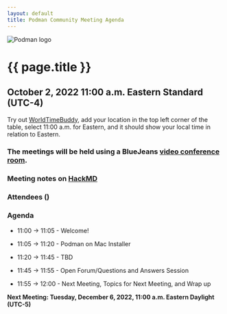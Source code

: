 ```yaml
---
layout: default
title: Podman Community Meeting Agenda
---
```


![Podman logo](/img/podman.svg)

# {{ page.title }}
## October 2, 2022 11:00 a.m. Eastern Standard (UTC-4)

Try out [WorldTimeBuddy](https://www.worldtimebuddy.com/?pl=1&lid=5,0&h=5&date=10/5/2022%7C3&hf=1), add your location in the top left corner of the table,
select 11:00 a.m. for Eastern, and it should show your local time in relation to Eastern.

### The meetings will be held using a BlueJeans [video conference room](https://bluejeans.com/880216278/2568).

### Meeting notes on [HackMD](https://hackmd.io/fc1zraYdS0-klJ2KJcfC7w)

### Attendees ()

### Agenda

* 11:00 -> 11:05 - Welcome! 

* 11:05 -> 11:20 - Podman on Mac Installer 

* 11:20 -> 11:45 - TBD 

* 11:45 -> 11:55 - Open Forum/Questions and Answers Session

* 11:55 -> 12:00 - Next Meeting, Topics for Next Meeting, and Wrap up

**Next Meeting: Tuesday,  December 6, 2022, 11:00 a.m. Eastern Daylight (UTC-5)**

